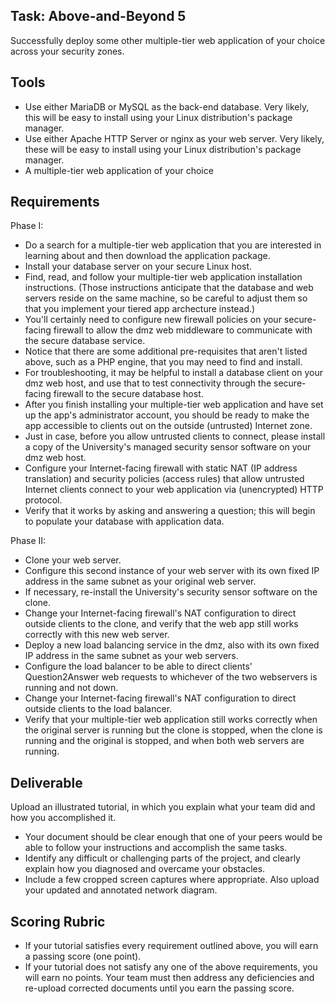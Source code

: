 ## Task: Above-and-Beyond 5
Successfully deploy some other multiple-tier web application of your choice across your security zones.

## Tools
- Use either MariaDB or MySQL as the back-end database. Very likely, this will be easy to install using your Linux distribution's package manager.
- Use either Apache HTTP Server or nginx as your web server. Very likely, these will be easy to install using your Linux distribution's package manager.
- A multiple-tier web application of your choice

## Requirements
Phase I:

- Do a search for a multiple-tier web application that you are interested in learning about and then download the application package.
- Install your database server on your secure Linux host.
- Find, read, and follow your multiple-tier web application installation instructions. (Those instructions anticipate that the database and web servers reside on the same machine, so be careful to adjust them so that you implement your tiered app archecture instead.)
- You'll certainly need to configure new firewall policies on your secure-facing firewall to allow the dmz web middleware to communicate with the secure database service.
- Notice that there are some additional pre-requisites that aren't listed above, such as a PHP engine, that you may need to find and install.
- For troubleshooting, it may be helpful to install a database client on your dmz web host, and use that to test connectivity through the secure-facing firewall to the secure database host.
- After you finish installing your multiple-tier web application and have set up the app's administrator account, you should be ready to make the app accessible to clients out on the outside (untrusted) Internet zone.
- Just in case, before you allow untrusted clients to connect, please install a copy of the University's managed security sensor software on your dmz web host.
- Configure your Internet-facing firewall with static NAT (IP address translation) and security policies (access rules) that allow untrusted Internet clients connect to your web application via (unencrypted) HTTP protocol.
- Verify that it works by asking and answering a question; this will begin to populate your database with application data.

Phase II:

- Clone your web server. 
- Configure this second instance of your web server with its own fixed IP address in the same subnet as your original web server. 
- If necessary, re-install the University's security sensor software on the clone. 
- Change your Internet-facing firewall's NAT configuration to direct outside clients to the clone, and verify that the web app still works correctly with this new web server.
- Deploy a new load balancing service in the dmz, also with its own fixed IP address in the same subnet as your web servers. 
- Configure the load balancer to be able to direct clients' Question2Answer web requests to whichever of the two webservers is running and not down.
- Change your Internet-facing firewall's NAT configuration to direct outside clients to the load balancer. 
- Verify that your multiple-tier web application still works correctly when the original server is running but the clone is stopped, when the clone is running and the original is stopped, and when both web servers are running.

## Deliverable
Upload an illustrated tutorial, in which you explain what your team did and how you accomplished it.

- Your document should be clear enough that one of your peers would be able to follow your instructions and accomplish the same tasks.
- Identify any difficult or challenging parts of the project, and clearly explain how you diagnosed and overcame your obstacles.
- Include a few cropped screen captures where appropriate. Also upload your updated and annotated network diagram.

## Scoring Rubric
- If your tutorial satisfies every requirement outlined above, you will earn a passing score (one point).
- If your tutorial does not satisfy any one of the above requirements, you will earn no points. Your team must then address any deficiencies and re-upload corrected documents until you earn the passing score.
